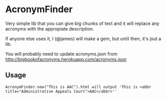 AcronymFinder
=============

Very simple lib that you can give big chunks of text and it will replace any acronyms with the appropiate description.

If anyone else uses it, I (@james) will make a gem, but until then, it's jsut a lib.

You will probably need to update acronyms.json from http://bigbookofacronyms.herokuapp.com/acronyms.json

Usage
-----

    AcronymFinder.new("This is AAC").html will output 'This is <abbr title="Administrative Appeals Court">AAC</abbr>''
